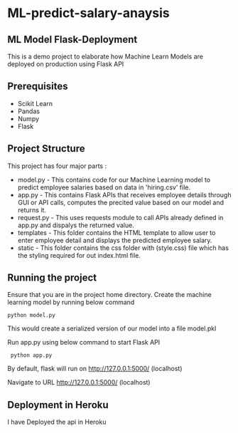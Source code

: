 # ML-predict-salary-anaysis

## ML Model Flask-Deployment
This is a demo project to elaborate how Machine Learn Models are deployed on production using Flask API

## Prerequisites

* Scikit Learn
* Pandas
* Numpy
* Flask

## Project Structure
This project has four major parts :

* model.py - This contains code for our Machine Learning model to predict employee salaries based on data in 'hiring.csv' file.
* app.py - This contains Flask APIs that receives employee details through GUI or API calls, computes the precited value based on our model and returns it.
* request.py - This uses requests module to call APIs already defined in app.py and dispalys the returned value.
* templates - This folder contains the HTML template to allow user to enter employee detail and displays the predicted employee salary.
* static - This folder contains the css folder with (style.css) file which has the styling required for out index.html file.

## Running the project
Ensure that you are in the project home directory. Create the machine learning model by running below command
  
    python model.py
  
This would create a serialized version of our model into a file model.pkl

Run app.py using below command to start Flask API 

     python app.py
  
By default, flask will run on http://127.0.0.1:5000/ (localhost)

Navigate to URL http://127.0.0.1:5000/ (localhost)

## Deployment in Heroku

I have Deployed the api in Heroku
